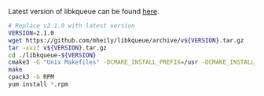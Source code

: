 Latest version of libkqueue can be found [here](https://github.com/mheily/libkqueue/releases).

```bash
# Replace v2.1.0 with latest version
VERSION=2.1.0
wget https://github.com/mheily/libkqueue/archive/v${VERSION}.tar.gz
tar -xvzf v${VERSION}.tar.gz
cd ./libkqueue-${VERSION}
cmake3 -G "Unix Makefiles" -DCMAKE_INSTALL_PREFIX=/usr -DCMAKE_INSTALL_LIBDIR=lib .
make
cpack3 -G RPM
yum install *.rpm
```